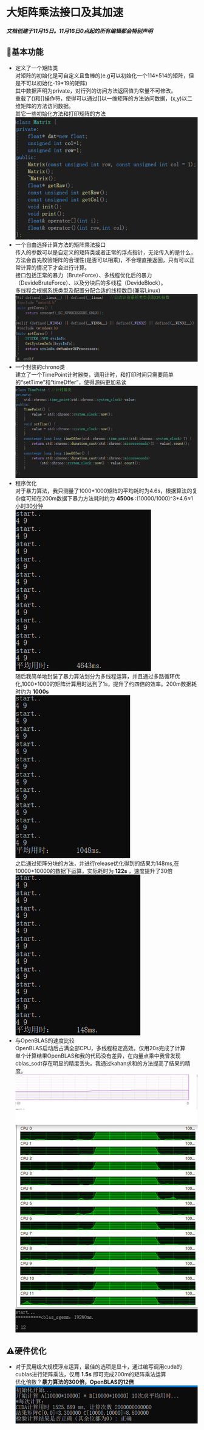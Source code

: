 # 大矩阵乘法接口及其加速  
#### *文档创建于11月15日。11月16日0点起的所有编辑都会特别声明*  
## 🌟基本功能  
- 定义了一个矩阵类  
对矩阵的初始化是可自定义且鲁棒的(e.g可以初始化一个114\*514的矩阵，但是不可以初始化-19\*19的矩阵)  
其中数据声明为private，对行列的访问方法返回值为常量不可修改。  
重载了()和[]操作符，使得可以通过[]以一维矩阵的方法访问数据，(x,y)以二维矩阵的方法访问数据。  
其它一些初始化方法和打印矩阵的方法  
![C](https://github.com/GhostFrankWu/SUSTech_CS205_C-Cpp_2020F/blob/master/Assignments/mid/sc/C.png)  
- 一个自由选择计算方法的矩阵乘法接口  
传入的参数可以是自定义的矩阵类或者正常的浮点指针，无论传入的是什么，方法会首先校验矩阵的合理性(是否可以相乘)，不合理直接返回，只有可以正常计算的情况下才会进行计算。  
接口包括正常的暴力（BruteForce）、多线程优化后的暴力（DevideBruteForce）、以及分块后的多线程（DevideBlock）。  
多线程会根据系统类型及配置分配合适的线程数目(兼容Linux)  
![CORE](https://github.com/GhostFrankWu/SUSTech_CS205_C-Cpp_2020F/blob/master/Assignments/mid/sc/core.png)  
- 一个封装的chrono类  
建立了一个TimePoint计时器类，调用计时，和打印时间只需要简单的“setTime”和“timeDffer”，使得源码更加易读  
![T](https://github.com/GhostFrankWu/SUSTech_CS205_C-Cpp_2020F/blob/master/Assignments/mid/sc/T.png)  
- 程序优化  
对于暴力算法，我只测量了1000\*1000矩阵的平均耗时为4.6s，根据算法的复杂度可知在200m数据下暴力方法耗时约为 **4500s** :(10000/1000)^3\*4.6≈1小时30分钟  
![BF](https://github.com/GhostFrankWu/SUSTech_CS205_C-Cpp_2020F/blob/master/Assignments/mid/sc/BF.png)  
随后我简单地封装了暴力算法划分为多线程运算，并且通过多路循环优化,1000\*1000的矩阵计算用时达到了1s，提升了约四倍的效率。200m数据耗时约为 **1000s**  
![DBF](https://github.com/GhostFrankWu/SUSTech_CS205_C-Cpp_2020F/blob/master/Assignments/mid/sc/DBF.png)  
之后通过矩阵分块的方法，并进行release优化得到的结果为148ms,在10000\*10000的数据下运算，实际耗时为 **122s**  ，速度提升了30倍  
![DB](https://github.com/GhostFrankWu/SUSTech_CS205_C-Cpp_2020F/blob/master/Assignments/mid/sc/DB.png)  
- 与OpenBLAS的速度比较  
OpenBLAS启动后占满全部CPU，多线程稳定高效。仅用20s完成了计算  
单个计算结果OpenBLAS和我的代码没有差异，在向量点乘中我曾发现cblas_sodt存在明显的精度丢失。我通过kahan求和的方法提高了结果的精度。  
![blas](https://github.com/GhostFrankWu/SUSTech_CS205_C-Cpp_2020F/blob/master/Assignments/mid/sc/cblas.png)  
  
## ⚠硬件优化  
- 对于民用级大规模浮点运算，最佳的选项是显卡，通过编写调用cuda的cublas进行矩阵乘法，仅用 **1.5s** 即可完成200m的矩阵乘法运算  
优化倍数？**暴力算法的300倍，OpenBLAS的12倍**  
![blas](https://github.com/GhostFrankWu/SUSTech_CS205_C-Cpp_2020F/blob/master/Assignments/mid/sc/CUDA.png)  

